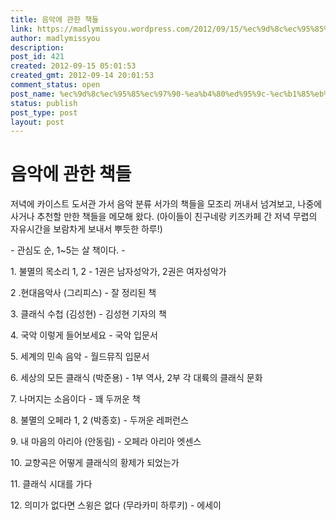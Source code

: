 ```yaml
---
title: 음악에 관한 책들
link: https://madlymissyou.wordpress.com/2012/09/15/%ec%9d%8c%ec%95%85%ec%97%90-%ea%b4%80%ed%95%9c-%ec%b1%85%eb%93%a4/
author: madlymissyou
description: 
post_id: 421
created: 2012-09-15 05:01:53
created_gmt: 2012-09-14 20:01:53
comment_status: open
post_name: %ec%9d%8c%ec%95%85%ec%97%90-%ea%b4%80%ed%95%9c-%ec%b1%85%eb%93%a4
status: publish
post_type: post
layout: post
---
```


# 음악에 관한 책들

저녁에 카이스트 도서관 가서 음악 분류 서가의 책들을 모조리 꺼내서 넘겨보고, 나중에 사거나 추천할 만한 책들을 메모해 왔다. (아이들이 친구네랑 키즈카페 간 저녁 무렵의 자유시간을 보람차게 보내서 뿌듯한 하루!)

\- 관심도 순, 1~5는 살 책이다. -

1\. 불멸의 목소리 1, 2 - 1권은 남자성악가, 2권은 여자성악가

2 .현대음악사 (그리피스) - 잘 정리된 책

3\. 클래식 수첩 (김성현) - 김성현 기자의 책

4\. 국악 이렇게 들어보세요 - 국악 입문서

5\. 세계의 민속 음악 - 월드뮤직 입문서

6\. 세상의 모든 클래식 (박준용) - 1부 역사, 2부 각 대륙의 클래식 문화

7\. 나머지는 소음이다 - 꽤 두꺼운 책

8\. 불멸의 오페라 1, 2 (박종호) - 두꺼운 레퍼런스

9\. 내 마음의 아리아 (안동림) - 오페라 아리아 엣센스

10\. 교향곡은 어떻게 클래식의 황제가 되었는가

11\. 클래식 시대를 가다

12\. 의미가 없다면 스윙은 없다 (무라카미 하루키) - 에세이